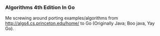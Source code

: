 ### Algorithms 4th Edition In Go
Me screwing around porting examples/algorithms from http://algs4.cs.princeton.edu/home/ to Go (Originally Java; Boo java, Yay Go).
